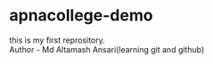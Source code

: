 # apnacollege-demo
this is my first reprository.
<br>
Author - Md Altamash Ansari(learning git and github)